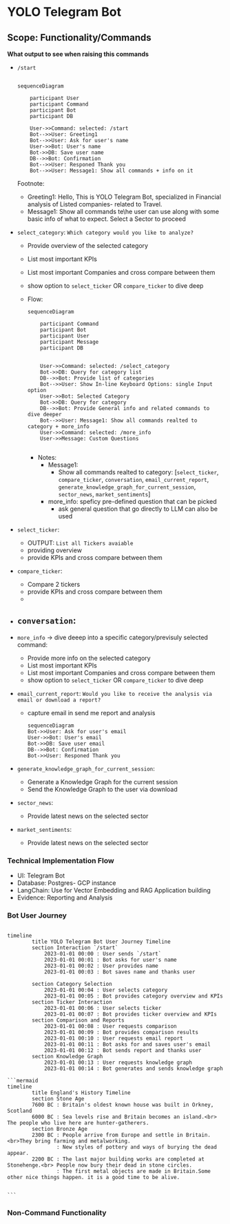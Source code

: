 # YOLO Telegram Bot

## Scope: Functionality/Commands

**What output to see when raising this commands**

- `/start`

    ```mermaid
    
    sequenceDiagram
        
        participant User
        participant Command
        participant Bot
        participant DB

        User->>Command: selected: /start
        Bot-->>User: Greeting1
        Bot-->>User: Ask for user's name
        User->>Bot: User's name
        Bot->>DB: Save user name
        DB-->>Bot: Confirmation
        Bot-->>User: Responed Thank you
        Bot-->>User: Message1: Show all commands + info on it
    ```

    Footnote:
    - Greeting1: Hello, This is YOLO Telegram Bot, specialized in Financial analysis of Listed companies- related to Travel. 
    - Message1: Show all commands te\he user can use along with some basic info of what to expect. Select a Sector to proceed

- `select_category`: `Which category would you like to analyze?`

    - Provide overview of the selected category
    - List most important KPIs
    - List most important Companies and cross compare between them
    - show option to `select_ticker` OR `compare_ticker` to dive deep
    - Flow:
    

        ```mermaid
        sequenceDiagram
            
            participant Command
            participant Bot
            participant User
            participant Message
            participant DB
            

            User->>Command: selected: /select_category
            Bot->>DB: Query for category list
            DB-->>Bot: Provide list of categories
            Bot-->>User: Show In-line Keyboard Options: single Input option
            User->>Bot: Selected Category
            Bot->>DB: Query for category
            DB-->>Bot: Provide General info and related commands to dive deeper
            Bot-->>User: Message1: Show all commands realted to category + more_info
            User->>Command: selected: /more_info
            User->>Message: Custom Questions
            

        ```
        - Notes:
            - Message1: 
                - Show all commands realted to category:
                [`select_ticker`, `compare_ticker`, `conversation`, `email_current_report`, `generate_knowledge_graph_for_current_session`, `sector_news`, `market_sentiments`]
            - more_info: speficy pre-defined question that can be picked
                - ask general question that go directly to LLM can also be used

- `select_ticker`: 
    - OUTPUT: `List all Tickers avaiable`
    - providing overview
    - provide KPIs and cross compare between them

- `compare_ticker`:
    - Compare 2 tickers
    - provide KPIs and cross compare between them
    - 
- `conversation`: 
    - 

- `more_info` -> dive deeep into a specific category/previsuly selected command: 
    - Provide more info on the selected category
    - List most important KPIs
    - List most important Companies and cross compare between them
    - show option to `select_ticker` OR `compare_ticker` to dive deep
- `email_current_report`: `Would you like to receive the analysis via email or download a report?`
    - capture email in send me report and analysis
        ```mermaid
        sequenceDiagram
        Bot->>User: Ask for user's email
        User->>Bot: User's email
        Bot->>DB: Save user email
        DB-->>Bot: Confirmation
        Bot->>User: Responed Thank you
        ```
- `generate_knowledge_graph_for_current_session`: 
    - Generate a Knowledge Graph for the current session
    - Send the Knowledge Graph to the user via download

- `sector_news`: 
    - Provide latest news on the selected sector
- `market_sentiments`: 
    - Provide latest news on the selected sector


### Technical Implementation Flow
- UI: Telegram Bot
- Database: Postgres- GCP instance
- LangChain: Use for Vector Embedding and RAG Application building
- Evidence: Reporting and Analysis


### Bot User Journey
```mermaid

timeline
        title YOLO Telegram Bot User Journey Timeline
        section Interaction `/start`
            2023-01-01 00:00 : User sends `/start`
            2023-01-01 00:01 : Bot asks for user's name
            2023-01-01 00:02 : User provides name
            2023-01-01 00:03 : Bot saves name and thanks user
        
        section Category Selection
            2023-01-01 00:04 : User selects category
            2023-01-01 00:05 : Bot provides category overview and KPIs
        section Ticker Interaction
            2023-01-01 00:06 : User selects ticker
            2023-01-01 00:07 : Bot provides ticker overview and KPIs
        section Comparison and Reports
            2023-01-01 00:08 : User requests comparison
            2023-01-01 00:09 : Bot provides comparison results
            2023-01-01 00:10 : User requests email report
            2023-01-01 00:11 : Bot asks for and saves user's email
            2023-01-01 00:12 : Bot sends report and thanks user
        section Knowledge Graph
            2023-01-01 00:13 : User requests knowledge graph
            2023-01-01 00:14 : Bot generates and sends knowledge graph

```


    ```mermaid
    timeline
            title England's History Timeline
            section Stone Age
            7600 BC : Britain's oldest known house was built in Orkney, Scotland
            6000 BC : Sea levels rise and Britain becomes an island.<br> The people who live here are hunter-gatherers.
            section Bronze Age
            2300 BC : People arrive from Europe and settle in Britain. <br>They bring farming and metalworking.
                    : New styles of pottery and ways of burying the dead appear.
            2200 BC : The last major building works are completed at Stonehenge.<br> People now bury their dead in stone circles.
                    : The first metal objects are made in Britain.Some other nice things happen. it is a good time to be alive.


    ```

### Non-Command Functionality

